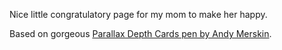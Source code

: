 Nice little congratulatory page for my mom to make her happy.

Based on gorgeous [Parallax Depth Cards pen by Andy Merskin](https://codepen.io/andymerskin/pen/XNMWvQ).

